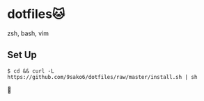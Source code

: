 # dotfiles🐱

zsh, bash, vim

## Set Up

```shell
$ cd && curl -L https://github.com/9sako6/dotfiles/raw/master/install.sh | sh
```

👋
